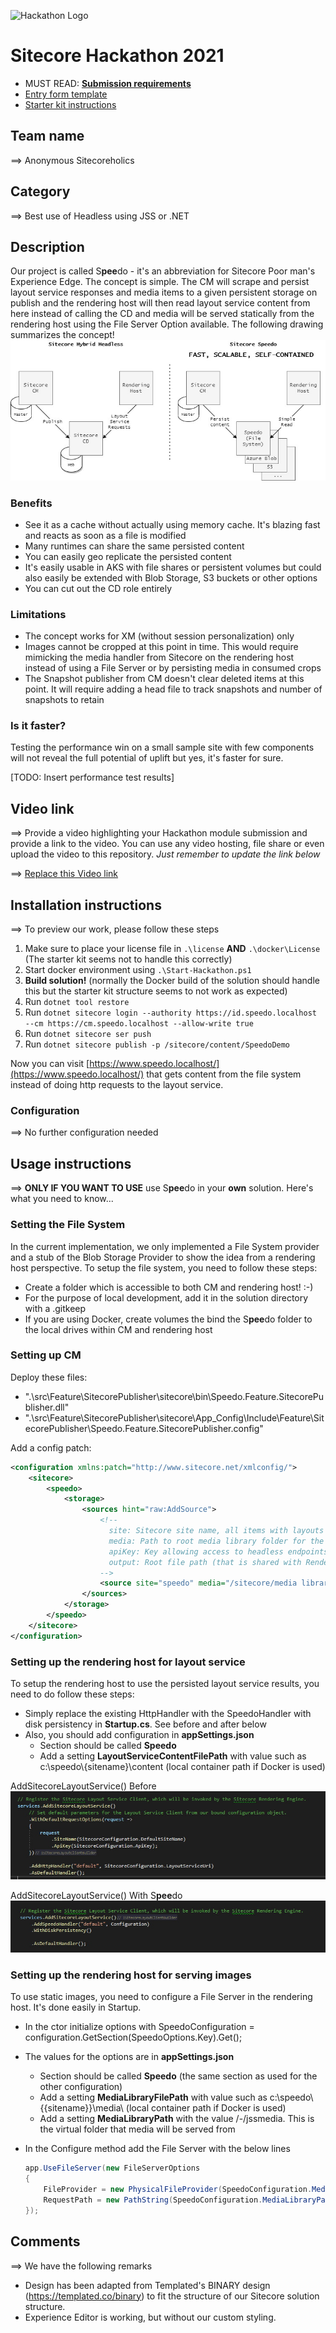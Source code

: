 ![Hackathon Logo](docs/images/hackathon.png?raw=true "Hackathon Logo")

# Sitecore Hackathon 2021

- MUST READ: **[Submission requirements](SUBMISSION_REQUIREMENTS.md)**
- [Entry form template](ENTRYFORM.md)
- [Starter kit instructions](STARTERKIT_INSTRUCTIONS.md)

## Team name

⟹ Anonymous Sitecoreholics

## Category

⟹ Best use of Headless using JSS or .NET

## Description

Our project is called S**pee**do - it's an abbreviation for Sitecore Poor man's Experience Edge. The concept is simple. The CM will scrape and persist layout service responses and media items to a given persistent storage on publish and the rendering host will then read layout service content from here instead of calling the CD and media will be served statically from the rendering host using the File Server Option available. The following drawing summarizes the concept!
![Concept](docs/images/concept.jpg?raw=true "Concept")

### Benefits

- See it as a cache without actually using memory cache. It's blazing fast and reacts as soon as a file is modified
- Many runtimes can share the same persisted content
- You can easily geo replicate the persisted content
- It's easily usable in AKS with file shares or persistent volumes but could also easily be extended with Blob Storage, S3 buckets or other options
- You can cut out the CD role entirely

### Limitations

- The concept works for XM (without session personalization) only
- Images cannot be cropped at this point in time. This would require mimicking the media handler from Sitecore on the rendering host instead of using a File Server or by persisting media in consumed crops
- The Snapshot publisher from CM doesn't clear deleted items at this point. It will require adding a head file to track snapshots and number of snapshots to retain

### Is it faster?

Testing the performance win on a small sample site with few components will not reveal the full potential of uplift but yes, it's faster for sure.

[TODO: Insert performance test results]

## Video link

⟹ Provide a video highlighting your Hackathon module submission and provide a link to the video. You can use any video hosting, file share or even upload the video to this repository. _Just remember to update the link below_

⟹ [Replace this Video link](#video-link)

## Installation instructions

⟹ To preview our work, please follow these steps

1. Make sure to place your license file in `.\license` **AND** `.\docker\License` (The starter kit seems not to handle this correctly)
1. Start docker environment using `.\Start-Hackathon.ps1`
1. **Build solution!** (normally the Docker build of the solution should handle this but the starter kit structure seems to not work as expected)
1. Run `dotnet tool restore`
1. Run `dotnet sitecore login --authority https://id.speedo.localhost --cm https://cm.speedo.localhost --allow-write true`
1. Run `dotnet sitecore ser push`
1. Run `dotnet sitecore publish -p /sitecore/content/SpeedoDemo`

Now you can visit [https://www.speedo.localhost/](https://www.speedo.localhost/) that gets content from the file system instead of doing http requests to the layout service.

### Configuration

⟹ No further configuration needed

## Usage instructions

⟹ **ONLY IF YOU WANT TO USE** use S**pee**do in your **own** solution. Here's what you need to know...

### Setting the File System

In the current implementation, we only implemented a File System provider and a stub of the Blob Storage Provider to show the idea from a rendering host perspective. To setup the file system, you need to follow these steps:

- Create a folder which is accessible to both CM and rendering host! :-)
- For the purpose of local development, add it in the solution directory with a .gitkeep
- If you are using Docker, create volumes the bind the S**pee**do folder to the local drives within CM and rendering host

### Setting up CM

Deploy these files:

- ".\src\Feature\SitecorePublisher\sitecore\bin\Speedo.Feature.SitecorePublisher.dll"
- ".\src\Feature\SitecorePublisher\sitecore\App_Config\Include\Feature\SitecorePublisher\Speedo.Feature.SitecorePublisher.config"

Add a config patch:

```xml
<configuration xmlns:patch="http://www.sitecore.net/xmlconfig/">
    <sitecore>
        <speedo>
            <storage>
                <sources hint="raw:AddSource">
                    <!--
                      site: Sitecore site name, all items with layouts will be saved.
                      media: Path to root media library folder for the site, all media blobs will be saved.
                      apiKey: Key allowing access to headless endpoints.
                      output: Root file path (that is shared with Rendering Host)
                    -->
                    <source site="speedo" media="/sitecore/media library/SpeedoDemo" apiKey="3c22a88c-600a-414b-87ca-2aee4e998fa4" output="C:\speedo\speedo" />
                </sources>
            </storage>
        </speedo>
    </sitecore>
</configuration>
```



### Setting up the rendering host for layout service

To setup the rendering host to use the persisted layout service results, you need to do follow these steps:

- Simply replace the existing HttpHandler with the SpeedoHandler with disk persistency in **Startup.cs**. See before and after below
- Also, you should add configuration in **appSettings.json**
  - Section should be called **Speedo**
  - Add a setting **LayoutServiceContentFilePath** with value such as c:\\speedo\\{sitename}\\content (local container path if Docker is used)

AddSitecoreLayoutService() Before
![Before](docs/images/traditional-setup.jpg?raw=true "Before")

AddSitecoreLayoutService() With S**pee**do
![After](docs/images/speedo-setup.jpg?raw=true "After")

### Setting up the rendering host for serving images

To use static images, you need to configure a File Server in the rendering host. It's done easily in Startup.

- In the ctor initialize options with SpeedoConfiguration = configuration.GetSection(SpeedoOptions.Key).Get<SpeedoOptions>();
- The values for the options are in **appSettings.json**
  - Section should be called **Speedo** (the same section as used for the other configuration)
  - Add a setting **MediaLibraryFilePath** with value such as c:\\speedo\\{{sitename}}\\media\\ (local container path if Docker is used)
  - Add a setting **MediaLibraryPath** with the value /-/jssmedia. This is the virtual folder that media will be served from
- In the Configure method add the File Server with the below lines

  ```csharp
  app.UseFileServer(new FileServerOptions
  {
      FileProvider = new PhysicalFileProvider(SpeedoConfiguration.MediaLibraryFilePath),
      RequestPath = new PathString(SpeedoConfiguration.MediaLibraryPath)
  });
  ```

## Comments

⟹ We have the following remarks

- Design has been adapted from Templated's BINARY design (https://templated.co/binary) to fit the structure of our Sitecore solution structure.
- Experience Editor is working, but without our custom styling.
